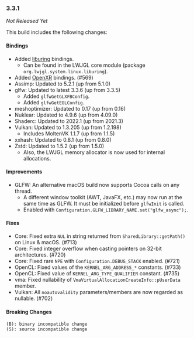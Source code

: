 ### 3.3.1

_Not Released Yet_

This build includes the following changes:

#### Bindings

- Added [liburing](https://github.com/axboe/liburing) bindings.
    * Can be found in the LWJGL core module (package `org.lwjgl.system.linux.liburing`).
- Added [OpenXR](https://www.khronos.org/openxr/) bindings. (#569)
- Assimp: Updated to 5.2.1 (up from 5.1.0)
- glfw: Updated to latest 3.3.6 (up from 3.3.5)
  * Added `glfwGetGLXFBConfig`.
  * Added `glfwGetEGLConfig`.
- meshoptimizer: Updated to 0.17 (up from 0.16)
- Nuklear: Updated to 4.9.6 (up from 4.09.0)
- Shaderc: Updated to 2022.1 (up from 2021.3)
- Vulkan: Updated to 1.3.205 (up from 1.2.198)
    * Includes MoltenVK 1.1.7 (up from 1.1.5)
- xxhash: Updated to 0.8.1 (up from 0.8.0)
- Zstd: Updated to 1.5.2 (up from 1.5.0)
    * Also, the LWJGL memory allocator is now used for internal allocations.

#### Improvements

- GLFW: An alternative macOS build now supports Cocoa calls on any thread.
    * A different window toolkit (AWT, JavaFX, etc.) may now run at the same time as GLFW. It must be initialized before `glfwInit` is called.
    * Enabled with `Configuration.GLFW_LIBRARY_NAME.set("glfw_async");`.

#### Fixes

- Core: Fixed extra `NUL` in string returned from `SharedLibrary::getPath()` on Linux & macOS. (#713)
- Core: Fixed integer overflow when casting pointers on 32-bit architectures. (#720)
- Core: Fixed rare `NPE` with `Configuration.DEBUG_STACK` enabled. (#721)
- OpenCL: Fixed values of the `KERNEL_ARG_ADDRESS_*` constants. (#733)
- OpenCL: Fixed value of `KERNEL_ARG_TYPE_QUALIFIER` constant. (#735)
- vma: Fixed nullability of `VmaVirtualAllocationCreateInfo::pUserData` member.
- Vulkan: All `noautovalidity` parameters/members are now regarded as nullable. (#702)

#### Breaking Changes

```
(B): binary incompatible change
(S): source incompatible change
```

